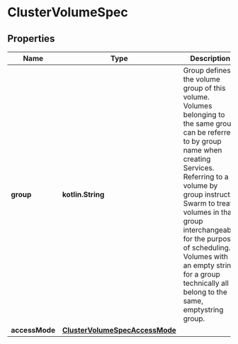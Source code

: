 # ClusterVolumeSpec

## Properties

| Name           | Type                                                              | Description                                                                                                                                                                                                                                                                                                                                                               | Notes      |
|----------------|-------------------------------------------------------------------|---------------------------------------------------------------------------------------------------------------------------------------------------------------------------------------------------------------------------------------------------------------------------------------------------------------------------------------------------------------------------|------------|
| **group**      | **kotlin.String**                                                 | Group defines the volume group of this volume. Volumes belonging to the same group can be referred to by group name when creating Services.  Referring to a volume by group instructs Swarm to treat volumes in that group interchangeably for the purpose of scheduling. Volumes with an empty string for a group technically all belong to the same, emptystring group. | [optional] |
| **accessMode** | [**ClusterVolumeSpecAccessMode**](ClusterVolumeSpecAccessMode.md) |                                                                                                                                                                                                                                                                                                                                                                           | [optional] |



